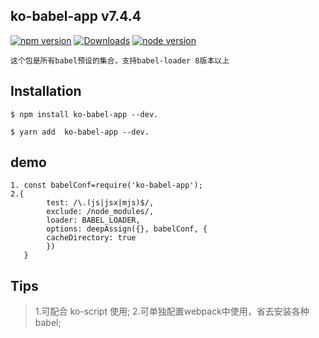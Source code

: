## ko-babel-app v7.4.4

[![npm version](https://img.shields.io/npm/v/ts-loader.svg)](https://www.npmjs.com/package/ko-babel-app)
[![Downloads](http://img.shields.io/npm/dm/ts-loader.svg)](https://npmjs.org/package/ko-babel-app)
[![node version](https://github.githubassets.com/images/icons/emoji/unicode/1f420.png)](https://www.npmjs.com/package/babel-loader)

```text
这个包是所有babel预设的集合，支持babel-loader 8版本以上
```
## Installation
```text
$ npm install ko-babel-app --dev.

$ yarn add  ko-babel-app --dev.
```

## demo 
```text
1. const babelConf=require('ko-babel-app');
2.{
        test: /\.(js|jsx|mjs)$/,
        exclude: /node_modules/,
        loader: BABEL_LOADER,
        options: deepAssign({}, babelConf, {
        cacheDirectory: true
        })
   }
```

## Tips
> 1.可配合 ko-script 使用;
> 2.可单独配置webpack中使用，省去安装各种babel;




